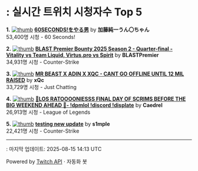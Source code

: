 # : 실시간 트위치 시청자수 Top 5

**1.** [![thumb](https://static-cdn.jtvnw.net/previews-ttv/live_user_kato_junichi0817-320x180.jpg)](https://twitch.tv/加藤純一うん〇ちゃん)
**[60SECONDS!をやる男](https://twitch.tv/加藤純一うん〇ちゃん)** by **加藤純一うん〇ちゃん**<br>53,400명 시청  - 60 Seconds!

**2.** [![thumb](https://static-cdn.jtvnw.net/previews-ttv/live_user_blastpremier-320x180.jpg)](https://twitch.tv/BLASTPremier)
**[BLAST Premier Bounty 2025 Season 2 - Quarter-final - Vitality vs Team Liquid, Virtus.pro vs Spirit](https://twitch.tv/BLASTPremier)** by **BLASTPremier**<br>34,931명 시청  - Counter-Strike

**3.** [![thumb](https://static-cdn.jtvnw.net/previews-ttv/live_user_xqc-320x180.jpg)](https://twitch.tv/xQc)
**[MR BEAST X ADIN X XQC - CANT GO OFFLINE UNTIL 12 MIL RAISED](https://twitch.tv/xQc)** by **xQc**<br>33,729명 시청  - Just Chatting

**4.** [![thumb](https://static-cdn.jtvnw.net/previews-ttv/live_user_caedrel-320x180.jpg)](https://twitch.tv/Caedrel)
**[🔴LOS RATOOOONIESSS FINAL DAY OF SCRIMS BEFORE THE BIG WEEKEND AHEAD 🔴-  !dpmlol !discord !displate](https://twitch.tv/Caedrel)** by **Caedrel**<br>26,913명 시청  - League of Legends

**5.** [![thumb](https://static-cdn.jtvnw.net/previews-ttv/live_user_s1mple-320x180.jpg)](https://twitch.tv/s1mple)
**[testing new update](https://twitch.tv/s1mple)** by **s1mple**<br>22,421명 시청  - Counter-Strike


---
: 마지막 업데이트: 2025-08-15 14:13 UTC

Powered by [Twitch API](https://dev.twitch.tv/docs/api/reference) · 자동화 봇